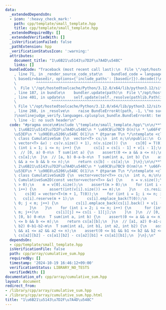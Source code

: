 ```yaml
---
data:
  _extendedDependsOn:
  - icon: ':heavy_check_mark:'
    path: cpp/template/small_template.hpp
    title: cpp/template/small_template.hpp
  _extendedRequiredBy: []
  _extendedVerifiedWith: []
  _isVerificationFailed: false
  _pathExtension: hpp
  _verificationStatusIcon: ':warning:'
  attributes:
    document_title: "1\u6B21\u5143\u7D2F\u7A4D\u548C"
    links: []
  bundledCode: "Traceback (most recent call last):\n  File \"/opt/hostedtoolcache/Python/3.12.0/x64/lib/python3.12/site-packages/onlinejudge_verify/documentation/build.py\"\
    , line 71, in _render_source_code_stat\n    bundled_code = language.bundle(stat.path,\
    \ basedir=basedir, options={'include_paths': [basedir]}).decode()\n          \
    \         ^^^^^^^^^^^^^^^^^^^^^^^^^^^^^^^^^^^^^^^^^^^^^^^^^^^^^^^^^^^^^^^^^^^^^^^^^^^^^^^^^\n\
    \  File \"/opt/hostedtoolcache/Python/3.12.0/x64/lib/python3.12/site-packages/onlinejudge_verify/languages/cplusplus.py\"\
    , line 187, in bundle\n    bundler.update(path)\n  File \"/opt/hostedtoolcache/Python/3.12.0/x64/lib/python3.12/site-packages/onlinejudge_verify/languages/cplusplus_bundle.py\"\
    , line 401, in update\n    self.update(self._resolve(pathlib.Path(included), included_from=path))\n\
    \                ^^^^^^^^^^^^^^^^^^^^^^^^^^^^^^^^^^^^^^^^^^^^^^^^^^^^^^^^^\n \
    \ File \"/opt/hostedtoolcache/Python/3.12.0/x64/lib/python3.12/site-packages/onlinejudge_verify/languages/cplusplus_bundle.py\"\
    , line 260, in _resolve\n    raise BundleErrorAt(path, -1, \"no such header\"\
    )\nonlinejudge_verify.languages.cplusplus_bundle.BundleErrorAt: template/small_template.hpp:\
    \ line -1: no such header\n"
  code: "#pragma once\n#include \"template/small_template.hpp\"\n\n/**\n * @brief\
    \ 1\u6B21\u5143\u7D2F\u7A4D\u548C\n * \u69CB\u7BC9 O(n)\n * \u66F4\u65B0\u4E0D\
    \u53EF\n * \u90E8\u5206\u548C O(1)\n * @tparam T\n */\ntemplate <class T = ll>\
    \ class CumulativeSum {\n  vector<T> cs;\n  int n;\n\npublic:\n  CumulativeSum(const\
    \ vector<T> &v) : cs(v.size() + 1), n(v.size()) {\n    cs[0] = T(0);\n    for\
    \ (int i = 1; i <= n; i++) {\n      cs[i] = cs[i - 1] + v[i - 1];\n    }\n  }\n\
    \  // [0, a) 0-n\n  T sum(int a) {\n    assert(0 <= a && a <= n);\n    return\
    \ cs[a];\n  }\n  // [a, b) 0-a-b-n\n  T sum(int a, int b) {\n    assert(0 <= a\
    \ && a <= b && b <= n);\n    return cs[b] - cs[a];\n  }\n};\n\n/**\n * @brief\
    \ 2\u6B21\u5143\u7D2F\u7A4D\u548C\n * \u69CB\u7BC9 O(nm)\n * \u66F4\u65B0\u4E0D\
    \u53EF\n * \u90E8\u5206\u548C O(1)\n * @tparam T\n */\ntemplate <class T = ll>\
    \ class CumulativeSum2D {\n  vector<vector<T>> cs;\n  int n, m;\n\npublic:\n \
    \ CumulativeSum2D(const vector<vector<T>> &v) {\n    n = v.size();\n    assert(n\
    \ > 0);\n    m = v[0].size();\n    assert(m > 0);\n    for (int i = 1; i < n;\
    \ i++) {\n      assert(int(v[i].size()) == m);\n    }\n    cs.resize(n + 1);\n\
    \    cs[0] = vector<T>(m + 1, T(0));\n    for (int i = 1; i <= n; i++) {\n   \
    \   cs[i].reserve(m + 1);\n      cs[i].emplace_back(T(0));\n      for (int j =\
    \ 0; j < m; j++) {\n        cs[i].emplace_back(cs[i].back() + v[i - 1][j]);\n\
    \      }\n    }\n    for (int i = 2; i <= n; i++) {\n      for (int j = 1; j <=\
    \ m; j++)\n        cs[i][j] += cs[i - 1][j];\n    }\n  }\n  // [0, a) 0-n\n  //\
    \ [0, b) 0-m\n  T sum(int a, int b) {\n    assert(0 <= a && a <= n);\n    assert(0\
    \ <= b && b <= m);\n    return cs[a][b];\n  }\n  // [a1, a2) 0-a1-a2-n\n  // [b1,\
    \ b2) 0-b1-b2-m\n  T sum(int a1, int b1, int a2, int b2) {\n    assert(0 <= a1\
    \ && a1 <= a2 && a2 <= n);\n    assert(0 <= b1 && b1 <= b2 && b2 <= m);\n    return\
    \ cs[a2][b2] - cs[a1][b2] - cs[a2][b1] + cs[a1][b1];\n  }\n};\n"
  dependsOn:
  - cpp/template/small_template.hpp
  isVerificationFile: false
  path: cpp/array/cumulative_sum.hpp
  requiredBy: []
  timestamp: '2024-10-19 16:46:12+09:00'
  verificationStatus: LIBRARY_NO_TESTS
  verifiedWith: []
documentation_of: cpp/array/cumulative_sum.hpp
layout: document
redirect_from:
- /library/cpp/array/cumulative_sum.hpp
- /library/cpp/array/cumulative_sum.hpp.html
title: "1\u6B21\u5143\u7D2F\u7A4D\u548C"
---
```

